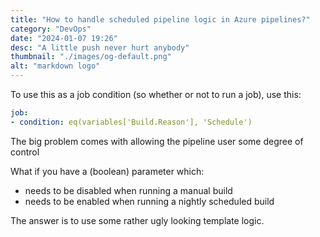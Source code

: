 ```yaml
---
title: "How to handle scheduled pipeline logic in Azure pipelines?"
category: "DevOps"
date: "2024-01-07 19:26"
desc: "A little push never hurt anybody"
thumbnail: "./images/og-default.png"
alt: "markdown logo"
---
```


To use this as a job condition (so whether or not to run a job), use this:

```yaml
job:
- condition: eq(variables['Build.Reason'], 'Schedule')
```

The big problem comes with allowing the pipeline user some degree of control

What if you have a (boolean) parameter which:

- needs to be disabled when running a manual build
- needs to be enabled when running a nightly scheduled build

The answer is to use some rather ugly looking template logic.


